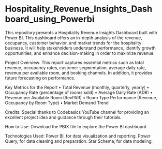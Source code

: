 # Hospitality_Revenue_Insights_Dashboard_using_Powerbi 
This repository presents a Hospitality Revenue Insights Dashboard built with Power BI. This dashboard offers an in-depth analysis of the revenue, occupancy, customer behavior, and market trends for the hospitality business. It will help stakeholders understand performance, identify growth opportunities, and enhance decision-making in order to maximize revenue.

Project Overview:
This report captures essential metrics such as total revenue, occupancy rates, customer segmentation, average daily rate, revenue per available room, and booking channels. In addition, it provides future forecasting on performance.

Key Metrics for the Report
•	Total Revenue (monthly, quarterly, yearly)
•	Occupancy Rate (percentage of rooms sold)
•	Average Daily Rate (ADR)
•	Revenue per Available Room (RevPAR)
•	Room Type Performance (Revenue, Occupancy by Room Type)
•	Market Demand Trend

Credits:
Special thanks to Codebasics YouTube channel for providing an excellent project idea and guidance through their tutorials.

How to Use:
Download the PBIX file to explore the Power BI dashboard.

Technologies Used:
Power BI, for data visualization and reporting.
Power Query, for data cleaning and preparation.
Star Schema, for data modeling.
